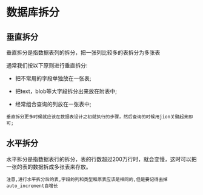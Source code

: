 # 数据库拆分

## 垂直拆分

垂直拆分是指数据表列的拆分，把一张列比较多的表拆分为多张表

通常我们按以下原则进行垂直拆分:

- 把不常用的字段单独放在一张表;

- 把text，blob等大字段拆分出来放在附表中;

- 经常组合查询的列放在一张表中;

`垂直拆分更多时候就应该在数据表设计之初就执行的步骤，然后查询的时候用jion关键起来即可;`

## 水平拆分

水平拆分是指数据表行的拆分，表的行数超过200万行时，就会变慢，这时可以把一张的表的数据拆成多张表来存放。

`注意,进行水平拆分后的表,字段的列和类型和原表应该是相同的,但是要记得去掉auto_increment自增长`